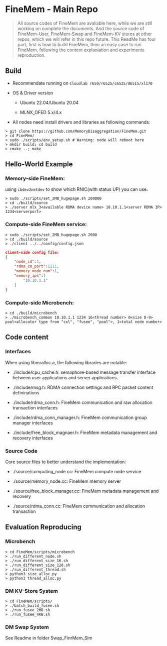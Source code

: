 # FineMem - Main Repo

> All source codes of FineMem are avaliable here, while we are still working on complete the documents. And the source code of FineMem-User, FineMem-Swap and FineMem-KV stores at other repos, which we will refer in this repo future. This ReadMe has four part, first is how to build FineMem, then an easy case to run FineMem, following the content explaniation and experiments reproduction.

## Build 

* Recommendate running on `Cloudlab r650/r6525/c6525/d6515/xl170` 

* OS & Driver version
  
  * Ubuntu 22.04/Ubuntu 20.04

  * MLNX_OFED 5.x/4.x

* All nodes need install drivers and libraries as following commands:

```shell
> git clone https://github.com/MemoryDisaggregation/FineMem.git
> cd FineMem/
> sudo ./scripts/env_setup.sh # Warning: node will reboot here
> mkdir build; cd build
> cmake ..; make 
```

## Hello-World Example

### Memory-side FineMem:

using `ibdev2netdev` to show which RNIC(with status UP) you can use.

```shell
> sudo ./scripts/set_2MB_hugepage.sh 200000 
> cd ./build/source
> ./server mlx_3<available RDMA device name> 10.10.1.1<server RDMA IP> 1234<serverport>
```


### Compute-side FineMem service:

```shell
> sudo ./scripts/set_2MB_hugepage.sh 2000 
> cd ./build/source
> ./client ../../config/config.json
```

```json
client-side config file:
{
    "node_id":1,
    "rdma_cm_port":1111,
    "memory_node_num":1,
    "memory_ips":[
        "10.10.1.1"
    ]
}
```

### Compute-side Microbench:

```
> cd ./build/microbench
> ./microbench_common 10.10.1.1 1234 16<thread number> 0<size 0-9> pool<allocator type from "cxl", "fusee", "pool">, 1<total node number>
```

## Code content

### Interfaces

When using libmralloc.a, the following libraries are notable:

* ./include/cpu_cache.h: semaphore-based message transfer interface between user applications and server applications.

* ./include/msg.h: RDMA connection settings and RPC packet content defininations
  
* ./include/rdma_conn.h: FineMem communication and raw allocation transaction interfaces
  
* ./include/rdma_conn_manager.h: FineMem communication group manager interfaces
  
* ./include/free_block_magnaer.h: FineMem metadata management and recovery interfaces
  

### Source Code

Core source files to better understand the implementation:
  
* ./source/computing_node.cc: FineMem compute node service
  
* ./source/memory_node.cc: FineMem memory server 

* ./source/free_block_manager.cc: FineMem metadata management and recovery

* ./source/rdma_conn.cc: FineMem communication and allocation transaction



## Evaluation Reproducing

### Microbench

```shell
> cd FineMem/scripts/microbench
> ./run_different_node.sh
> ./run_different_size_16.sh
> ./run_different_size_128.sh
> ./run_different_thread.sh
> python3 size_alloc.py
> python3 thread_alloc.py
```
### DM KV-Store System

```shell
> cd FineMem/scripts/
> ./batch_build_fusee.sh
> ./run_fusee_2MB.sh
> ./run_fusee_4KB.sh
```

### DM Swap System

See Readme in folder Swap_FinrMem_Sim
